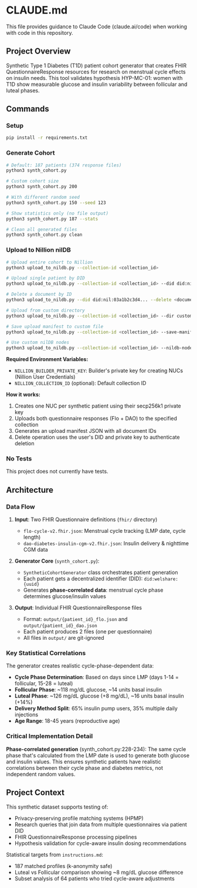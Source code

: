 # CLAUDE.md

This file provides guidance to Claude Code (claude.ai/code) when working with code in this repository.

## Project Overview

Synthetic Type 1 Diabetes (T1D) patient cohort generator that creates FHIR QuestionnaireResponse resources for research on menstrual cycle effects on insulin needs. This tool validates hypothesis HYP-MC-01: women with T1D show measurable glucose and insulin variability between follicular and luteal phases.

## Commands

### Setup
```bash
pip install -r requirements.txt
```

### Generate Cohort
```bash
# Default: 187 patients (374 response files)
python3 synth_cohort.py

# Custom cohort size
python3 synth_cohort.py 200

# With different random seed
python3 synth_cohort.py 150 --seed 123

# Show statistics only (no file output)
python3 synth_cohort.py 187 --stats

# Clean all generated files
python3 synth_cohort.py clean
```

### Upload to Nillion nilDB
```bash
# Upload entire cohort to Nillion
python3 upload_to_nildb.py --collection-id <collection_id>

# Upload single patient by DID
python3 upload_to_nildb.py --collection-id <collection_id> --did did:nil:03a1b2c3d4...

# Delete a document by ID
python3 upload_to_nildb.py --did did:nil:03a1b2c3d4... --delete <document_id>

# Upload from custom directory
python3 upload_to_nildb.py --collection-id <collection_id> --dir custom_output/

# Save upload manifest to custom file
python3 upload_to_nildb.py --collection-id <collection_id> --save-manifest manifest.json

# Use custom nilDB nodes
python3 upload_to_nildb.py --collection-id <collection_id> --nildb-nodes https://node1.com https://node2.com
```

**Required Environment Variables:**
- `NILLION_BUILDER_PRIVATE_KEY`: Builder's private key for creating NUCs (Nillion User Credentials)
- `NILLION_COLLECTION_ID` (optional): Default collection ID

**How it works:**
1. Creates one NUC per synthetic patient using their secp256k1 private key
2. Uploads both questionnaire responses (Flo + DAO) to the specified collection
3. Generates an upload manifest JSON with all document IDs
4. Delete operation uses the user's DID and private key to authenticate deletion

### No Tests
This project does not currently have tests.

## Architecture

### Data Flow

1. **Input**: Two FHIR Questionnaire definitions (`fhir/` directory)
   - `flo-cycle-v2.fhir.json`: Menstrual cycle tracking (LMP date, cycle length)
   - `dao-diabetes-insulin-cgm-v2.fhir.json`: Insulin delivery & nighttime CGM data

2. **Generator Core** (`synth_cohort.py`):
   - `SyntheticCohortGenerator` class orchestrates patient generation
   - Each patient gets a decentralized identifier (DID): `did:welshare:{uuid}`
   - Generates **phase-correlated data**: menstrual cycle phase determines glucose/insulin values

3. **Output**: Individual FHIR QuestionnaireResponse files
   - Format: `output/{patient_id}_flo.json` and `output/{patient_id}_dao.json`
   - Each patient produces 2 files (one per questionnaire)
   - All files in `output/` are git-ignored

### Key Statistical Correlations

The generator creates realistic cycle-phase-dependent data:

- **Cycle Phase Determination**: Based on days since LMP (days 1-14 = follicular, 15-28 = luteal)
- **Follicular Phase**: ~118 mg/dL glucose, ~14 units basal insulin
- **Luteal Phase**: ~126 mg/dL glucose (+8 mg/dL), ~16 units basal insulin (+14%)
- **Delivery Method Split**: 65% insulin pump users, 35% multiple daily injections
- **Age Range**: 18-45 years (reproductive age)

### Critical Implementation Detail

**Phase-correlated generation** (synth_cohort.py:228-234): The same cycle phase that's calculated from the LMP date is used to generate both glucose and insulin values. This ensures synthetic patients have realistic correlations between their cycle phase and diabetes metrics, not independent random values.

## Project Context

This synthetic dataset supports testing of:
- Privacy-preserving profile matching systems (HPMP)
- Research queries that join data from multiple questionnaires via patient DID
- FHIR QuestionnaireResponse processing pipelines
- Hypothesis validation for cycle-aware insulin dosing recommendations

Statistical targets from `instructions.md`:
- 187 matched profiles (k-anonymity safe)
- Luteal vs Follicular comparison showing ~8 mg/dL glucose difference
- Subset analysis of 64 patients who tried cycle-aware adjustments
